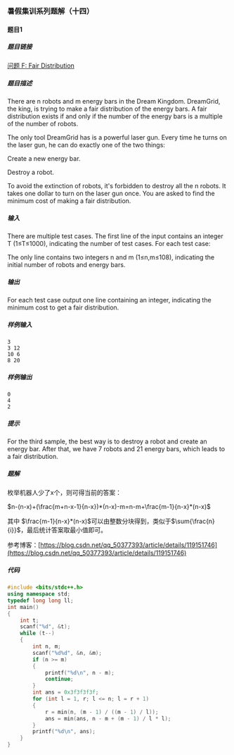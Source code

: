 ### 暑假集训系列题解（十四）

#### 题目1

##### 题目链接

[问题 F: Fair Distribution](http://icpc.upc.edu.cn/problem.php?cid=2950&pid=5)

##### 题目描述

There are n robots and m energy bars in the Dream Kingdom. DreamGrid, the king, is trying to make a fair distribution of the energy bars. A fair distribution exists if and only if the number of the energy bars is a multiple of the number of robots.

The only tool DreamGrid has is a powerful laser gun. Every time he turns on the laser gun, he can do exactly one of the two things:

Create a new energy bar.

Destroy a robot.

To avoid the extinction of robots, it's forbidden to destroy all the n robots. It takes one dollar to turn on the laser gun once. You are asked to find the minimum cost of making a fair distribution.

##### 输入

There are multiple test cases. The first line of the input contains an integer T (1≤T≤1000), indicating the number of test cases. For each test case:

The only line contains two integers n and m (1≤n,m≤108), indicating the initial number of robots and energy bars.

##### 输出

For each test case output one line containing an integer, indicating the minimum cost to get a fair distribution.

##### 样例输入

```
3
3 12
10 6
8 20
```
##### 样例输出
```
0
4
2
```
##### 提示

For the third sample, the best way is to destroy a robot and create an energy bar. After that, we have 7 robots and 21 energy bars, which leads to a fair distribution.

##### 题解

枚举机器人少了x个，则可得当前的答案：

$n-(n-x)+(\frac{m+n-x-1}{n-x})*(n-x)-m=n-m+\frac{m-1}{n-x}*(n-x)$

其中 $\frac{m-1}{n-x}*(n-x)$可以由整数分块得到，类似于$\sum{\frac{n}{i}}$，最后统计答案取最小值即可。

参考博客：[https://blog.csdn.net/qq_50377393/article/details/119151746](https://blog.csdn.net/qq_50377393/article/details/119151746)

##### 代码

```c++
#include <bits/stdc++.h>
using namespace std;
typedef long long ll;
int main()
{
    int t;
    scanf("%d", &t);
    while (t--)
    {
        int n, m;
        scanf("%d%d", &n, &m);
        if (n >= m)
        {
            printf("%d\n", n - m);
            continue;
        }
        int ans = 0x3f3f3f3f;
        for (int l = 1, r; l <= n; l = r + 1)
        {
            r = min(n, (m - 1) / ((m - 1) / l));
            ans = min(ans, n - m + (m - 1) / l * l);
        }
        printf("%d\n", ans);
    }
}
```

